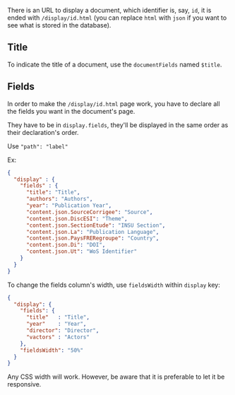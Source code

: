 There is an URL to display a document, which identifier is, say, `id`, it is
ended with `/display/id.html` (you can replace `html` with `json` if you want
to see what is stored in the database).

## Title
To indicate the title of a document, use the `documentFields` named `$title`.

## Fields

In order to make the `/display/id.html` page work, you have to declare all the
fields you want in the document's page.

They have to be in `display.fields`, they'll be displayed in the same
order as their declaration's order.

Use `"path": "label"`

Ex:

```json
{
  "display" : {
    "fields" : {
      "title": "Title",
      "authors": "Authors",
      "year": "Publication Year",
      "content.json.SourceCorrigee": "Source",
      "content.json.DiscESI": "Theme",
      "content.json.SectionEtude": "INSU Section",
      "content.json.La": "Publication Language",
      "content.json.PaysFRERegroupe": "Country",
      "content.json.Di": "DOI",
      "content.json.Ut": "WoS Identifier"
    }
  }
}
```

To change the fields column's width, use `fieldsWidth` within `display` key:

```json
{
  "display": {
    "fields": {
      "title"   : "Title",
      "year"    : "Year",
      "director": "Director",
      "vactors" : "Actors"
    },
    "fieldsWidth": "50%"
  }
}
```

Any CSS width will work. However, be aware that it is preferable to let it be
responsive.
